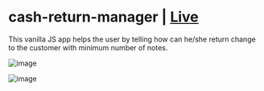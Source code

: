 # cash-return-manager | [Live](https://cash-return-manager-strontium.netlify.app/)

This vanilla JS app helps the user by telling how can he/she return change to the customer with minimum number of notes.

![image](https://user-images.githubusercontent.com/60032144/131065271-3a3862c2-4b6b-476e-b82c-a0772ea8a0ef.png)

![image](https://user-images.githubusercontent.com/60032144/131065410-0c4e2180-79f2-472d-b9b4-1801a0e8d769.png)

